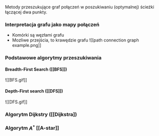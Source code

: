 Metody przeszukujące graf połączeń w poszukiwaniu (optymalnej) ścieżki łączącej dwa punkty.

### Interpretacja grafu jako mapy połączeń
- Komórki są węzłami grafu
- Mozliwe przejścia, to krawędzie grafu
![[path connection graph example.png]]
### Podstawowe algorytmy przeszukiwania
####  Breadth-First Search ([[BFS]])

![[BFS.gif]]
#### Depth-First search ([[DFS]]) 
![[DFS.gif]]
### Algorytm Dijkstry ([[Dijkstra])
### Algorytm $A^*$ [[A-star]]



